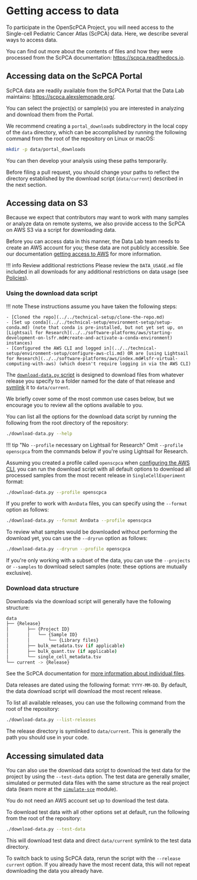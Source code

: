 # Getting access to data

To participate in the OpenScPCA Project, you will need access to the Single-cell Pediatric Cancer Atlas (ScPCA) data.
Here, we describe several ways to access data.

You can find out more about the contents of files and how they were processed from the ScPCA documentation: <https://scpca.readthedocs.io>.

## Accessing data on the ScPCA Portal

ScPCA data are readily available from the ScPCA Portal that the Data Lab maintains: <https://scpca.alexslemonade.org/>.

You can select the project(s) or sample(s) you are interested in analyzing and download them from the Portal.

We recommend creating a `portal_downloads` subdirectory in the local copy of the `data` directory, which can be accomplished by running the following command from the root of the repository on Linux or macOS:

```sh
mkdir -p data/portal_downloads
```

You can then develop your analysis using these paths temporarily.

Before filing a pull request, you should change your paths to reflect the directory established by the download script (`data/current`) described in the next section.

## Accessing data on S3

Because we expect that contributors may want to work with many samples or analyze data on remote systems, we also provide access to the ScPCA on AWS S3 via a script for downloading data.

Before you can access data in this manner, the Data Lab team needs to create an AWS account for you; these data are not publicly accessible.
See our documentation [getting access to AWS](index.md#getting-access-to-aws) for more information.

!!! info Review additional restrictions
    Please review the `DATA_USAGE.md` file included in all downloads for any additional restrictions on data usage (see [Policies](../../policies/index.md)).

### Using the download data script

!!! note
    These instructions assume you have taken the following steps:

    - [Cloned the repo](../../technical-setup/clone-the-repo.md)
    - [Set up conda](../../technical-setup/environment-setup/setup-conda.md) (note that conda is pre-installed, but not yet set up, on [Lightsail for Research](../../software-platforms/aws/starting-development-on-lsfr.md#create-and-activate-a-conda-environment) instances)
    - [Configured the AWS CLI and logged in](../../technical-setup/environment-setup/configure-aws-cli.md) OR are [using Lightsail for Research](../../software-platforms/aws/index.md#lsfr-virtual-computing-with-aws) (which doesn't require logging in via the AWS CLI)

The [`download-data.py` script](https://github.com/AlexsLemonade/OpenScPCA-analysis/blob/main/download-data.py) is designed to download files from whatever release you specify to a folder named for the date of that release and [symlink](https://en.wikipedia.org/wiki/Symbolic_link) it to `data/current`.

We briefly cover some of the most common use cases below, but we encourage you to review all the options available to you.

You can list all the options for the download data script by running the following from the root directory of the repository:

```sh
./download-data.py --help
```

!!! tip "No `--profile` necessary on Lightsail for Research"
    Omit `--profile openscpca` from the commands below if you're using Lightsail for Research.

Assuming you created a profile called `openscpca` when [configuring the AWS CLI](../../technical-setup/environment-setup/configure-aws-cli.md), you can run the download script with all default options to download all processed samples from the most recent release in `SingleCellExperiment` format:

```sh
./download-data.py --profile openscpca
```

If you prefer to work with `AnnData` files, you can specify using the `--format` option as follows:

```sh
./download-data.py --format AnnData --profile openscpca
```

To review what samples would be downloaded without performing the download yet, you can use the `--dryrun` option as follows:

```sh
./download-data.py --dryrun --profile openscpca
```

If you're only working with a subset of the data, you can use the `--projects` or `--samples` to download select samples (note: these options are mutually exclusive).

### Download data structure

Downloads via the download script will generally have the following structure:

```sh
data
├── {Release}
│       ├── {Project ID}
│       │   └── {Sample ID}
│       │       └── {Library files}
│       ├── bulk_metadata.tsv (if applicable)
│       ├── bulk_quant.tsv (if applicable)
│       └── single_cell_metadata.tsv
└── current -> {Release}
```

See the ScPCA documentation for [more information about individual files](https://scpca.readthedocs.io/en/latest/sce_file_contents.html).

Data releases are dated using the following format: `YYYY-MM-DD`.
By default, the data download script will download the most recent release.

To list all available releases, you can use the following command from the root of the repository:

```sh
./download-data.py --list-releases
```

The release directory is symlinked to `data/current`.
This is generally the path you should use in your code.

## Accessing simulated data

You can also use the download data script to download the test data for the project by using the `--test-data` option.
The test data are generally smaller, simulated or permuted data files with the same structure as the real project data (learn more at the [`simulate-sce`](https://github.com/AlexsLemonade/OpenScPCA-analysis/tree/main/analyses/simulate-sce) module).

You do not need an AWS account set up to download the test data.

To download test data with all other options set at default, run the following from the root of the repository:

```sh
./download-data.py --test-data
```

This will download test data and direct `data/current` symlink to the test data directory.

To switch back to using ScPCA data, rerun the script with the `--release current` option.
If you already have the most recent data, this will not repeat downloading the data you already have.
